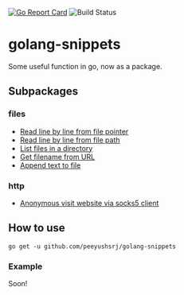 [![Go Report Card](https://goreportcard.com/badge/github.com/peeyushsrj/golang-snippets)](https://goreportcard.com/report/github.com/peeyushsrj/golang-snippets)
![Build Status](https://circleci.com/gh/peeyushsrj/golang-snippets.png?style=shield)

# golang-snippets

Some useful function in go, now as a package.

## Subpackages

### files
- [Read line by line from file pointer](https://github.com/peeyushsrj/golang-snippets/blob/master/files/read-lines-from-file-pointer.go)
- [Read line by line from file path](https://github.com/peeyushsrj/golang-snippets/blob/master/files/read-lines-from-file-path.go)
- [List files in a directory](https://github.com/peeyushsrj/golang-snippets/blob/master/files/browse-files.go)
- [Get filename from URL](https://github.com/peeyushsrj/golang-snippets/blob/master/files/filename-from-url.go)
- [Append text to file](https://github.com/peeyushsrj/golang-snippets/blob/master/files/append-text-to-file.go)


### http

- [Anonymous visit website via socks5 client](https://github.com/peeyushsrj/golang-snippets/blob/master/http/append-text-to-file.go)


## How to use

`go get -u github.com/peeyushsrj/golang-snippets`

### Example

Soon!